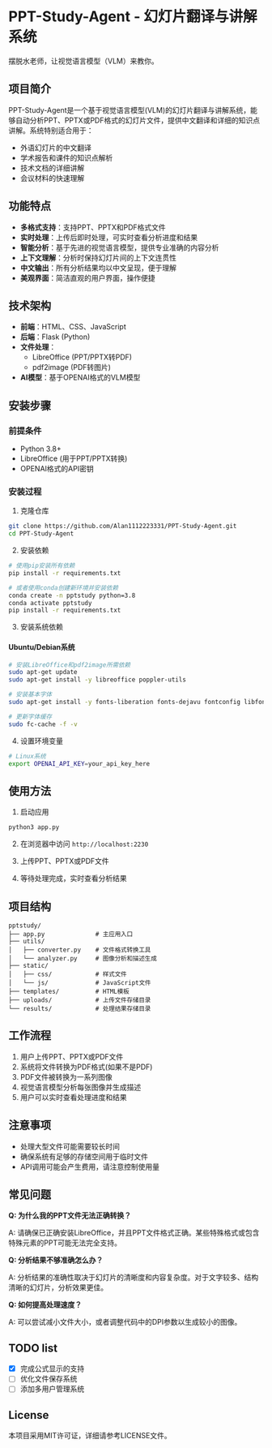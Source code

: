 # PPT-Study-Agent - 幻灯片翻译与讲解系统

摆脱水老师，让视觉语言模型（VLM）来教你。

## 项目简介

PPT-Study-Agent是一个基于视觉语言模型(VLM)的幻灯片翻译与讲解系统，能够自动分析PPT、PPTX或PDF格式的幻灯片文件，提供中文翻译和详细的知识点讲解。系统特别适合用于：

- 外语幻灯片的中文翻译
- 学术报告和课件的知识点解析
- 技术文档的详细讲解
- 会议材料的快速理解

## 功能特点

- **多格式支持**：支持PPT、PPTX和PDF格式文件
- **实时处理**：上传后即时处理，可实时查看分析进度和结果
- **智能分析**：基于先进的视觉语言模型，提供专业准确的内容分析
- **上下文理解**：分析时保持幻灯片间的上下文连贯性
- **中文输出**：所有分析结果均以中文呈现，便于理解
- **美观界面**：简洁直观的用户界面，操作便捷

## 技术架构

- **前端**：HTML、CSS、JavaScript
- **后端**：Flask (Python)
- **文件处理**：
  - LibreOffice (PPT/PPTX转PDF)
  - pdf2image (PDF转图片)
- **AI模型**：基于OPENAI格式的VLM模型

## 安装步骤

### 前提条件

- Python 3.8+
- LibreOffice (用于PPT/PPTX转换)
- OPENAI格式的API密钥

### 安装过程

1. 克隆仓库

```bash
git clone https://github.com/Alan1112223331/PPT-Study-Agent.git
cd PPT-Study-Agent
```

2. 安装依赖

```bash
# 使用pip安装所有依赖
pip install -r requirements.txt

# 或者使用conda创建新环境并安装依赖
conda create -n pptstudy python=3.8
conda activate pptstudy
pip install -r requirements.txt
```

3. 安装系统依赖

#### Ubuntu/Debian系统

```bash
# 安装LibreOffice和pdf2image所需依赖
sudo apt-get update
sudo apt-get install -y libreoffice poppler-utils

# 安装基本字体
sudo apt-get install -y fonts-liberation fonts-dejavu fontconfig libfontconfig1

# 更新字体缓存
sudo fc-cache -f -v
```

4. 设置环境变量

```bash
# Linux系统
export OPENAI_API_KEY=your_api_key_here
```

## 使用方法

1. 启动应用

```bash
python3 app.py
```

2. 在浏览器中访问 `http://localhost:2230`

3. 上传PPT、PPTX或PDF文件

4. 等待处理完成，实时查看分析结果

## 项目结构

```
pptstudy/
├── app.py              # 主应用入口
├── utils/
│   ├── converter.py    # 文件格式转换工具
│   └── analyzer.py     # 图像分析和描述生成
├── static/
│   ├── css/            # 样式文件
│   └── js/             # JavaScript文件
├── templates/          # HTML模板
├── uploads/            # 上传文件存储目录
└── results/            # 处理结果存储目录
```

## 工作流程

1. 用户上传PPT、PPTX或PDF文件
2. 系统将文件转换为PDF格式(如果不是PDF)
3. PDF文件被转换为一系列图像
4. 视觉语言模型分析每张图像并生成描述
5. 用户可以实时查看处理进度和结果

## 注意事项

- 处理大型文件可能需要较长时间
- 确保系统有足够的存储空间用于临时文件
- API调用可能会产生费用，请注意控制使用量

## 常见问题

**Q: 为什么我的PPT文件无法正确转换？**

A: 请确保已正确安装LibreOffice，并且PPT文件格式正确。某些特殊格式或包含特殊元素的PPT可能无法完全支持。

**Q: 分析结果不够准确怎么办？**

A: 分析结果的准确性取决于幻灯片的清晰度和内容复杂度。对于文字较多、结构清晰的幻灯片，分析效果更佳。

**Q: 如何提高处理速度？**

A: 可以尝试减小文件大小，或者调整代码中的DPI参数以生成较小的图像。

## TODO list

- [x] 完成公式显示的支持
- [ ] 优化文件保存系统
- [ ] 添加多用户管理系统

## License

本项目采用MIT许可证，详细请参考LICENSE文件。
